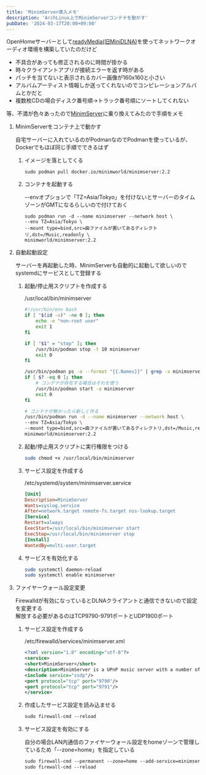 ```yaml
---
title: 'MinimServer導入メモ'
description: 'ArchLinux上でMinimServerコンテナを動かす'
pubDate: '2024-03-17T20:00+09:00'
---
```

OpenHomeサーバーとして[readyMedia(旧MiniDLNA)](https://sourceforge.net/projects/minidlna/)を使ってネットワークオーディオ環境を構築していたのだけど

- 不具合があっても修正されるのに時間が掛かる
- 時々クライアントアプリが接続エラーを返す時がある
- パッチを当てないと表示されるカバー画像が160x160と小さい
- アルバムアーティスト情報しか送ってくれないのでコンピレーションアルバムとかだと
- 複数枚CDの場合ディスク番号順→トラック番号順にソートしてくれない

等、不満が色々あったので[MinimServer](https://minimserver.com/)に乗り換えてみたので手順をメモ

1. MinimServerをコンテナ上で動かす

    自宅サーバーに入れているのがPodmanなのでPodmanを使っているが、Dockerでもほぼ同じ手順でできるはず

    1. イメージを落としてくる

        ```
        sudo podman pull docker.io/minimworld/minimserver:2.2
        ```

    1. コンテナを起動する

        --envオプションで「TZ=Asia/Tokyo」を付けないとサーバーのタイムゾーンがGMTになるらしいので付けておく

        ```
        sudo podman run -d --name minimserver --network host \
        --env TZ=Asia/Tokyo \
        --mount type=bind,src=曲ファイルが置いてあるディレクトリ,dst=/Music,readonly \
        minimworld/minimserver:2.2
        ```


1. 自動起動設定

    サーバーを再起動した時、MinimServerも自動的に起動して欲しいのでsystemdにサービスとして登録する

    1. 起動/停止用スクリプトを作成する

        /usr/local/bin/minimserver

        ``` bash
        #!/usr/bin/env bash
        if [ "$(id -u)" -ne 0 ]; then
            echo -e "non-root user"
            exit 1
        fi

        if [ "$1" = "stop" ]; then
            /usr/bin/podman stop -t 10 minimserver
            exit 0
        fi

        /usr/bin/podman ps -a --format "{{.Names}}" | grep -x minimserver > /dev/null
        if [ $? -eq 0 ]; then
            # コンテナが存在する場合はそれを使う
            /usr/bin/podman start -a minimserver
            exit 0
        fi

        # コンテナが無かったら新しく作る
        /usr/bin/podman run -d --name minimserver --network host \
        --env TZ=Asia/Tokyo \
        --mount type=bind,src=曲ファイルが置いてあるディレクトリ,dst=/Music,readonly \
        minimworld/minimserver:2.2
        ```

    1. 起動/停止用スクリプトに実行権限をつける

        ``` bash
        sudo chmod +x /usr/local/bin/minimserver
        ```

    1. サービス設定を作成する

        /etc/systemd/system/minimserver.service

        ``` ini
        [Unit]
        Description=MinimServer
        Wants=syslog.service
        After=network.target remote-fs.target nss-lookup.target
        [Service]
        Restart=always
        ExecStart=/usr/local/bin/minimserver start
        ExecStop=/usr/local/bin/minimserver stop
        [Install]
        WantedBy=multi-user.target
        ```


    1. サービスを有効化する

        ``` bash
        sudo systemctl daemon-reload
        sudo systemctl enable minimserver
        ```


1. ファイヤーウォール設定変更

    Firewalldが有効になっているとDLNAクライアントと通信できないので設定を変更する  
    解放する必要があるのはTCP9790-9791ポートとUDP1900ポート

    1. サービス設定を作成する

        /etc/firewalld/services/minimserver.xml

        ``` xml
        <?xml version="1.0" encoding="utf-8"?>
        <service>
        <short>MinimServer</short>
        <description>MinimServer is a UPnP music server with a number of innovative features that make it easier to organize and explore your music collection.</description>
        <include service="ssdp"/>
        <port protocol="tcp" port="9790"/>
        <port protocol="tcp" port="9791"/>
        </service>
        ```

    1. 作成したサービス設定を読み込ませる

        ``` xml
        sudo firewall-cmd --reload
        ```

    1. サービス設定を有効にする

        自分の場合LAN内通信のファイヤーウォール設定をhomeゾーンで管理しているため「--zone=home」を指定している  

        ``` xml
        sudo firewall-cmd --permanent --zone=home --add-service=minimserver
        sudo firewall-cmd --reload
        ```
